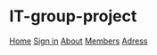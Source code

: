 # IT-group-project
<!DOCTYPE html>
<html>
<head>
  <script>

  </script>
    <meta charset="utf-8">
    <style>
      {text-decoration:none;
           padding-left:100px;
       padding-right:200px;}
    </style>
  </head>
<body>
<a href="home">Home</a>
<a href="signin">Sign in</a>
<a href="about">About</a>
<a href="members">Members</a>
<a href="Adress">Adress</a>
</body>
</html>
